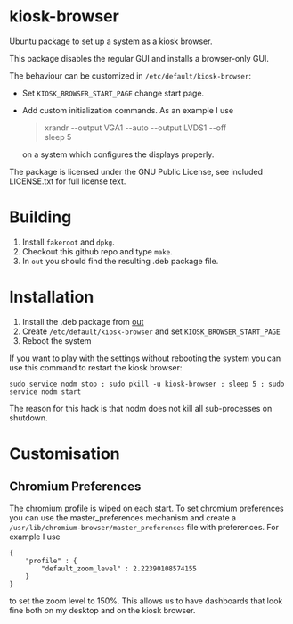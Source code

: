 kiosk-browser
=============

Ubuntu package to set up a system as a kiosk browser.

This package disables the regular GUI and installs a browser-only GUI.

The behaviour can be customized in `/etc/default/kiosk-browser`:
*   Set `KIOSK_BROWSER_START_PAGE` change start page.

*   Add custom initialization commands. As an example I use
    > xrandr --output VGA1 --auto --output LVDS1 --off  
    > sleep 5

    on a system which configures the displays properly.

The package is licensed under the GNU Public License, see included
LICENSE.txt for full license text.

Building
========

1. Install `fakeroot` and `dpkg`.
1. Checkout this github repo and type `make`.
1. In `out` you should find the resulting .deb package file.

Installation
============

1. Install the .deb package from [out](kiosk-browser/tree/master/out/)
1. Create `/etc/default/kiosk-browser` and set `KIOSK_BROWSER_START_PAGE`
1. Reboot the system

If you want to play with the settings without rebooting the system you can use this command to restart the kiosk browser:
    
    sudo service nodm stop ; sudo pkill -u kiosk-browser ; sleep 5 ; sudo service nodm start

The reason for this hack is that nodm does not kill all sub-processes on shutdown.
    
Customisation
=============

Chromium Preferences
--------------------

The chromium profile is wiped on each start. To set chromium preferences you can use the master_preferences mechanism and create
a `/usr/lib/chromium-browser/master_preferences` file with preferences. For example I use

    {
        "profile" : {
            "default_zoom_level" : 2.22390108574155
        }
    }

to set the zoom level to 150%. This allows us to have dashboards that look fine both on my desktop and on the kiosk browser.
